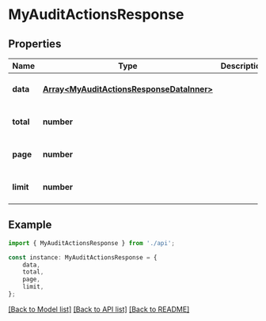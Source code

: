 # MyAuditActionsResponse


## Properties

Name | Type | Description | Notes
------------ | ------------- | ------------- | -------------
**data** | [**Array&lt;MyAuditActionsResponseDataInner&gt;**](MyAuditActionsResponseDataInner.md) |  | [optional] [default to undefined]
**total** | **number** |  | [optional] [default to undefined]
**page** | **number** |  | [optional] [default to undefined]
**limit** | **number** |  | [optional] [default to undefined]

## Example

```typescript
import { MyAuditActionsResponse } from './api';

const instance: MyAuditActionsResponse = {
    data,
    total,
    page,
    limit,
};
```

[[Back to Model list]](../README.md#documentation-for-models) [[Back to API list]](../README.md#documentation-for-api-endpoints) [[Back to README]](../README.md)
